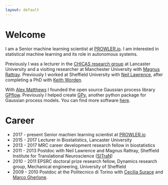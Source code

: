 ```yaml
---
layout: default
---
```

# Welcome
I am a Senior machine learning scientist at [PROWLER.io](http://prowler.io). I am interested in statistical machine learning and its role in autonomous systems.

Previously I was a lecturer in the [CHICAS research group](http://chicas.lancaster-university.uk) at Lancaster University and a 
visiting researcher at Manchester University with [Magnus Rattray](http://www.ls.manchester.ac.uk/people/profile/?alias=rattraym).
Previously I worked at Sheffield University with [Neil Lawrence](https://www.sheffield.ac.uk/neuroscience/staff/lawrence), after completing a PhD with [Keith Worden](http://shef.ac.uk/drg/people/keith).

With [Alex Matthews](http://mlg.eng.cam.ac.uk/?portfolio=alex-matthews) I founded the open source Gaussian process library [GPflow](https://github.com/GPflow/GPflow). Previously
I helped create [GPy](http://github.com/sheffieldML/GPy), another python package for Gaussian process models. You can find more software [here](code).


# Career

 - 2017 - present Senior machien learning scientist at [PROWLER.io](http://prowler.io)
 - 2015 - 2017 Lecturer in Biostatistics, Lancaster University
 - 2013 - 2017 MRC career development research fellow in biostatistics
 - 2011 - 2013 Postdoc with Neil Lawrence and Magnus Rattray, Sheffield Institute for Translational Neuroscience ([SITraN](http://sitran.org))
 - 2010 - 2011 EPSRC doctoral prize research fellow, Dynamics research group, Mechanical engineering, University of Sheffield
 - 2009 - 2010 Postdoc at the Politecnico di Torino with [Cecilia Surace](https://didattica.polito.it/portal/pls/portal/sviluppo.scheda_pers_swas.show?m=001897) and [Marco Gherlone](https://didattica.polito.it/portal/pls/portal/sviluppo.scheda_pers_swas.show?m=003226). 
